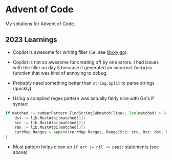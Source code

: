 # Advent of Code

My solutions for Advent of Code.

## 2023 Learnings

- Copilot is awesome for writing filler (i.e. see [lib/xy.go](lib/xy.go)).

- Copilot is not so awesome for creating off by one errors. I had issues with the filler on day 5 because it generated an incorrect
  `Contains` function that was kind of annoying to debug.

- Probably need something better than `string.Split` to parse strings (quickly).

- Using a compiled regex pattern was actually fairly nice with Go's if syntax:

```go
if matched := numberPattern.FindStringSubmatch(line); len(matched) > 0 {
    dst := lib.MustAtoi(matched[1])
    src := lib.MustAtoi(matched[2])
    ran := lib.MustAtoi(matched[3])
    currMap.Ranges = append(currMap.Ranges, Range{Src: src, Dst: dst, Ran: ran})
}
```

- Must pattern helps clean up `if err != nil -> panic` statements (see above)
